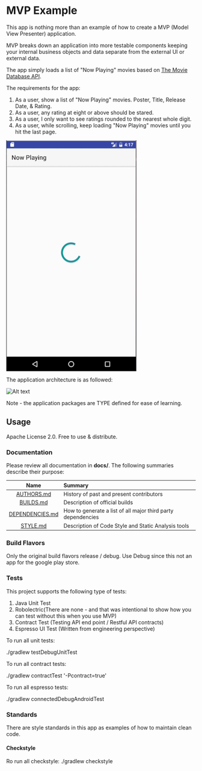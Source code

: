 # MVP Example
This app is nothing more than an example of how to create a MVP (Model View Presenter) application.

MVP breaks down an application into more testable components keeping your internal business objects and data separate from
the external UI or external data.

The app simply loads a list of "Now Playing" movies based on [The Movie Database API](https://developers.themoviedb.org/3/movies/get-now-playing).

The requirements for the app:
1. As a user, show a list of "Now Playing" movies. Poster, Title, Release Date, & Rating. 
2. As a user, any rating at eight or above should be stared.
3. As a user, I only want to see ratings rounded to the nearest whole digit. 
4. As a user, while scrolling, keep loading "Now Playing" movies until you hit the last page. 

<img align="center" src="doc/demo.gif" alt="Demo of the app."/>

The application architecture is as followed: 

![Alt text](/doc/mvp_detailed_architecture.png?raw=true "App MVP Architecture")

Note - the application packages are TYPE defined for ease of learning.

## Usage

Apache License 2.0. Free to use & distribute.

### Documentation

Please review all documentation in **docs/**. The following summaries describe their purpose:

| Name                                                                                          | Summary                                                     |
| :--------------------------------------------------------------------------------------------:|:------------------------------------------------------------|
| [AUTHORS.md](https://github.com/HIFILEO/MVPExample/blob/master/docs/AUTHORS.md)               | History of past and present contributors                    |
| [BUILDS.md](https://github.com/HIFILEO/MVPExample/blob/master/docs/BUILDS.md)                 | Description of official builds                              |
| [DEPENDENCIES.md](https://github.com/HIFILEO/MVPExample/blob/master/docs/DEPENDENCIES.md)     | How to generate a list of all major third party dependencies|
| [STYLE.md](https://github.com/HIFILEO/MVPExample/blob/master/docs/STYLE.md)                   | Description of Code Style and Static Analysis tools         |

### Build Flavors

Only the original build flavors release / debug. Use Debug since this
not an app for the google play store.

### Tests

This project supports the following type of tests:

1. Java Unit Test
2. Robolectric(There are none - and that was intentional to show how you can test without this when you use MVP)
3. Contract Test (Testing API end point / Restful API contracts)
4. Espresso UI Test (Written from engineering perspective)

To run all unit tests:

./gradlew testDebugUnitTest

To run all contract tests:

./gradlew contractTest '-Pcontract=true'

To run all espresso tests:

./gradlew connectedDebugAndroidTest

### Standards

There are style standards in this app as examples of how to maintain clean code.

#### Checkstyle

Ro run all checkstyle:
./gradlew checkstyle